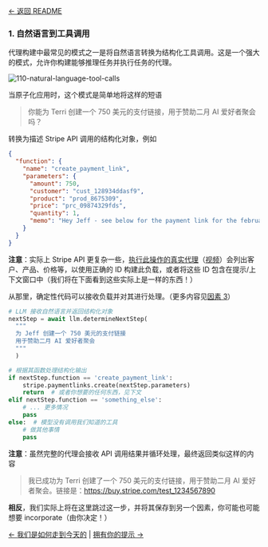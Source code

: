 [← 返回 README](https://github.com/humanlayer/12-factor-agents/blob/main/README_CN.md)

### 1. 自然语言到工具调用

代理构建中最常见的模式之一是将自然语言转换为结构化工具调用。这是一个强大的模式，允许你构建能够推理任务并执行任务的代理。

![110-natural-language-tool-calls](https://github.com/humanlayer/12-factor-agents/blob/main/img/110-natural-language-tool-calls.png)

当原子化应用时，这个模式是简单地将这样的短语

> 你能为 Terri 创建一个 750 美元的支付链接，用于赞助二月 AI 爱好者聚会吗？

转换为描述 Stripe API 调用的结构化对象，例如

```json
{
  "function": {
    "name": "create_payment_link",
    "parameters": {
      "amount": 750,
      "customer": "cust_128934ddasf9",
      "product": "prod_8675309",
      "price": "prc_09874329fds",
      "quantity": 1,
      "memo": "Hey Jeff - see below for the payment link for the february ai tinkerers meetup"
    }
  }
}
```

**注意**：实际上 Stripe API 更复杂一些，[执行此操作的真实代理](https://github.com/dexhorthy/mailcrew)（[视频](https://www.youtube.com/watch?v=f_cKnoPC_Oo)）会列出客户、产品、价格等，以使用正确的 ID 构建此负载，或者将这些 ID 包含在提示/上下文窗口中（我们将在下面看到这些实际上是一样的东西！）

从那里，确定性代码可以接收负载并对其进行处理。（更多内容见[因素 3](https://github.com/humanlayer/12-factor-agents/blob/main/content/factor-03-own-your-context-window.md)）

```python
# LLM 接收自然语言并返回结构化对象
nextStep = await llm.determineNextStep(
  """
  为 Jeff 创建一个 750 美元的支付链接
  用于赞助二月 AI 爱好者聚会
  """
  )

# 根据其函数处理结构化输出
if nextStep.function == 'create_payment_link':
    stripe.paymentlinks.create(nextStep.parameters)
    return  # 或者你想要的任何东西，见下文
elif nextStep.function == 'something_else':
    # ... 更多情况
    pass
else:  # 模型没有调用我们知道的工具
    # 做其他事情
    pass
```

**注意**：虽然完整的代理会接收 API 调用结果并循环处理，最终返回类似这样的内容

> 我已成功为 Terri 创建了一个 750 美元的支付链接，用于赞助二月 AI 爱好者聚会。链接是：https://buy.stripe.com/test_1234567890

**相反**，我们实际上将在这里跳过这一步，并将其保存到另一个因素，你可能也可能想要 incorporate（由你决定！）

[← 我们是如何走到今天的](https://github.com/humanlayer/12-factor-agents/blob/main/content/brief-history-of-software_CN.md) | [拥有你的提示 →](https://github.com/humanlayer/12-factor-agents/blob/main/content/factor-02-own-your-prompts.md)